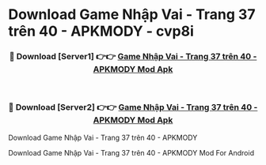 # Download Game Nhập Vai - Trang 37 trên 40 - APKMODY - cvp8i


<div align="center">
<h3>🔴 Download [Server1] 👉👉 <a href="https://apk-comot.site?title=Game_Nhập_Vai_-_Trang_37_trên_40_-_APKMODY">Game Nhập Vai - Trang 37 trên 40 - APKMODY Mod Apk</a></h3><br>
<h3>🔴 Download [Server2] 👉👉 <a href="https://apk-comot.site?title=Game_Nhập_Vai_-_Trang_37_trên_40_-_APKMODY">Game Nhập Vai - Trang 37 trên 40 - APKMODY Mod Apk</a></h3>
</div>



Download Game Nhập Vai - Trang 37 trên 40 - APKMODY 

Download Game Nhập Vai - Trang 37 trên 40 - APKMODY Mod For Android